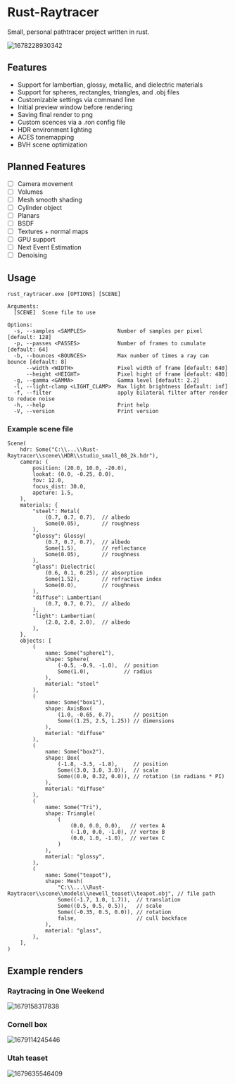 # Rust-Raytracer

Small, personal pathtracer project written in rust.

![1678228930342](https://user-images.githubusercontent.com/47290124/227623254-7356f1e7-d0f6-4875-bd25-382a73d2fb8a.png)

## Features

- Support for lambertian, glossy, metallic, and dielectric materials
- Support for spheres, rectangles, triangles, and .obj files
- Customizable settings via command line
- Initial preview window before rendering
- Saving final render to png
- Custom scences via a .ron config file
- HDR environment lighting
- ACES tonemapping
- BVH scene optimization
  
## Planned Features

- [ ] Camera movement
- [ ] Volumes
- [ ] Mesh smooth shading
- [ ] Cylinder object
- [ ] Planars
- [ ] BSDF
- [ ] Textures + normal maps
- [ ] GPU support
- [ ] Next Event Estimation
- [ ] Denoising

## Usage
```
rust_raytracer.exe [OPTIONS] [SCENE]

Arguments:
  [SCENE]  Scene file to use

Options:
  -s, --samples <SAMPLES>          Number of samples per pixel [default: 128]
  -p, --passes <PASSES>            Number of frames to cumulate [default: 64]
  -b, --bounces <BOUNCES>          Max number of times a ray can bounce [default: 8]
      --width <WIDTH>              Pixel width of frame [default: 640]
      --height <HEIGHT>            Pixel hight of frame [default: 480]
  -g, --gamma <GAMMA>              Gamma level [default: 2.2]
  -l, --light-clamp <LIGHT_CLAMP>  Max light brightness [default: inf]
  -f, --filter                     apply bilateral filter after render to reduce noise
  -h, --help                       Print help
  -V, --version                    Print version
```
### Example scene file

```
Scene(
    hdr: Some("C:\\...\\Rust-Raytracer\\scene\\HDR\\studio_small_08_2k.hdr"),
    camera: (
        position: (20.0, 10.0, -20.0),
        lookat: (0.0, -0.25, 0.0),
        fov: 12.0,
        focus_dist: 30.0,
        apeture: 1.5,
    ),
    materials: {
        "steel": Metal(
            (0.7, 0.7, 0.7),  // albedo
            Some(0.05),       // roughness
        ),
        "glossy": Glossy(
            (0.7, 0.7, 0.7),  // albedo
            Some(1.5),        // reflectance
            Some(0.05),       // roughness
        ),
        "glass": Dielectric(
            (0.6, 0.1, 0.25), // absorption
            Some(1.52),       // refractive index
            Some(0.0),        // roughness
        ),
        "diffuse": Lambertian(
            (0.7, 0.7, 0.7),  // albedo
        ),
        "light": Lambertian(
            (2.0, 2.0, 2.0),  // albedo
        ),
    },
    objects: [
        (
            name: Some("sphere1"),
            shape: Sphere(
                (-0.5, -0.9, -1.0),  // position
                Some(1.0),           // radius
            ),
            material: "steel"
        ),
        (
            name: Some("box1"),
            shape: AxisBox(
                (1.0, -0.65, 0.7),      // position
                Some((1.25, 2.5, 1.25)) // dimensions
            ),
            material: "diffuse"
        ),
        (
            name: Some("box2"),
            shape: Box(
                (-1.8, -3.5, -1.8),     // position
                Some((3.0, 3.0, 3.0)),  // scale
                Some((0.0, 0.32, 0.0)), // rotation (in radians * PI)
            ),
            material: "diffuse"
        ),
        (
            name: Some("Tri"),
            shape: Triangle(
                (
                    (0.0, 0.0, 0.0),   // vertex A
                    (-1.0, 0.0, -1.0), // vertex B
                    (0.0, 1.0, -1.0),  // vertex C
                )
            ),
            material: "glossy",
        ),
        (
            name: Some("teapot"),
            shape: Mesh(
                "C:\\...\\Rust-Raytracer\\scene\\models\\newell_teaset\\teapot.obj", // file path
                Some((-1.7, 1.0, 1.7)),  // translation
                Some((0.5, 0.5, 0.5)),   // scale
                Some((-0.35, 0.5, 0.0)), // rotation
                false,                   // cull backface
            ),
            material: "glass",
        ),
    ],
)

```

## Example renders

### Raytracing in One Weekend

![1679158317838](https://user-images.githubusercontent.com/47290124/227623050-1bae6c3a-85c3-4962-b701-79e064dd14a8.png)

### Cornell box

![1679114245446](https://user-images.githubusercontent.com/47290124/227622756-d5ae50ed-f101-46d4-b818-03cddfcd53ce.png)

### Utah teaset

![1679635546409](https://user-images.githubusercontent.com/47290124/227622945-6c4b7cca-cbed-4f84-bc00-b5110ae4aebb.png)




